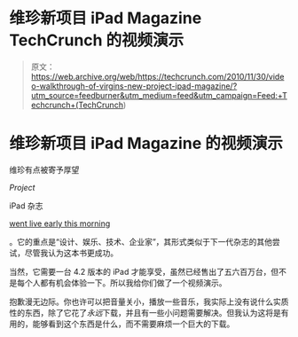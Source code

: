# 维珍新项目 iPad Magazine TechCrunch 的视频演示

> 原文：<https://web.archive.org/web/https://techcrunch.com/2010/11/30/video-walkthrough-of-virgins-new-project-ipad-magazine/?utm_source=feedburner&utm_medium=feed&utm_campaign=Feed:+Techcrunch+(TechCrunch>)

# 维珍新项目 iPad Magazine 的视频演示

维珍有点被寄予厚望

*Project*

iPad 杂志

[went live early this morning](https://web.archive.org/web/20221204091838/https://beta.techcrunch.com/2010/11/30/virgin-project-ipad/)

。它的重点是“设计、娱乐、技术、企业家”，其形式类似于下一代杂志的其他尝试，尽管我认为这本书更成功。

当然，它需要一台 4.2 版本的 iPad 才能享受，虽然已经售出了五六百万台，但不是每个人都有机会体验一下。所以我给你们做了一个视频演示。

抱歉漫无边际。你也许可以把音量关小，播放一些音乐，我实际上没有说什么实质性的东西，除了它花了*永远*下载，并且有一些小问题需要解决。但我认为这将是有用的，能够看到这个东西是什么，而不需要麻烦一个巨大的下载。